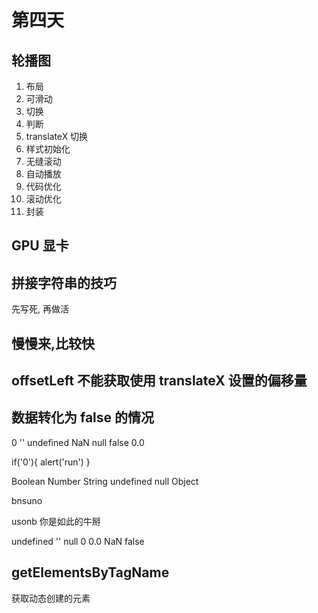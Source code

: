 # 第四天

## 轮播图
1. 布局
2. 可滑动
3. 切换
4. 判断
5. translateX 切换
6. 样式初始化
7. 无缝滚动
8. 自动播放
9. 代码优化
10. 滚动优化
11. 封装

## GPU 显卡

## 拼接字符串的技巧
先写死, 再做活

## 慢慢来,比较快

## offsetLeft 不能获取使用 translateX 设置的偏移量

## 数据转化为 false 的情况
0 ''  undefined  NaN  null  false 0.0

if('0'){
    alert('run')
}

Boolean  Number  String  undefined null Object

bnsuno

usonb  你是如此的牛掰

undefined '' null 0 0.0 NaN false

## getElementsByTagName
获取动态创建的元素
















